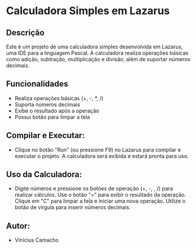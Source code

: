 # Calculadora Simples em Lazarus

## Descrição

Este é um projeto de uma calculadora simples desenvolvida em Lazarus, uma IDE para a linguagem Pascal. A calculadora realiza operações básicas como adição, subtração, multiplicação e divisão, além de suportar números decimais.

## Funcionalidades

- Realiza operações básicas (+, -, *, /)
- Suporta números decimais
- Exibe o resultado após a operação
- Possui botão para limpar a tela

## Compilar e Executar:

- Clique no botão "Run" (ou pressione F9) no Lazarus para compilar e executar o projeto.
A calculadora será exibida e estará pronta para uso.

## Uso da Calculadora:

- Digite números e pressione os botões de operação (+, -, , /) para realizar cálculos.
Use o botão "=" para exibir o resultado da operação.
Clique em "C" para limpar a tela e iniciar uma nova operação.
Utilize o botão de vírgula para inserir números decimais.

## Autor:
- Vinicius Camacho
